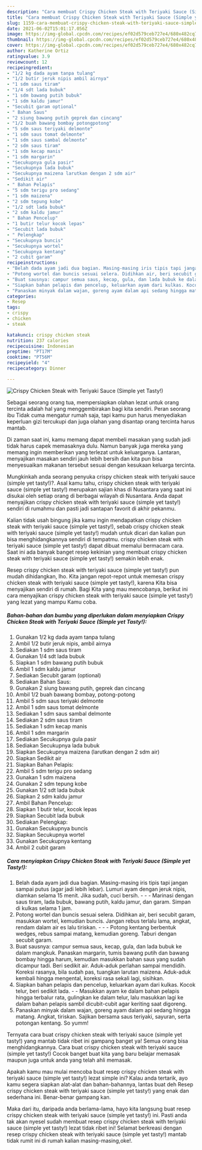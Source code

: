 ```yaml
---
description: "Cara membuat Crispy Chicken Steak with Teriyaki Sauce (Simple yet Tasty!) yang lezat Untuk Jualan"
title: "Cara membuat Crispy Chicken Steak with Teriyaki Sauce (Simple yet Tasty!) yang lezat Untuk Jualan"
slug: 1159-cara-membuat-crispy-chicken-steak-with-teriyaki-sauce-simple-yet-tasty-yang-lezat-untuk-jualan
date: 2021-06-02T15:01:17.056Z
image: https://img-global.cpcdn.com/recipes/ef02d579ceb727e4/680x482cq70/crispy-chicken-steak-with-teriyaki-sauce-simple-yet-tasty-foto-resep-utama.jpg
thumbnail: https://img-global.cpcdn.com/recipes/ef02d579ceb727e4/680x482cq70/crispy-chicken-steak-with-teriyaki-sauce-simple-yet-tasty-foto-resep-utama.jpg
cover: https://img-global.cpcdn.com/recipes/ef02d579ceb727e4/680x482cq70/crispy-chicken-steak-with-teriyaki-sauce-simple-yet-tasty-foto-resep-utama.jpg
author: Katherine Ortiz
ratingvalue: 3.9
reviewcount: 12
recipeingredient:
- "1/2 kg dada ayam tanpa tulang"
- "1/2 butir jeruk nipis ambil airnya"
- "1 sdm saus tiram"
- "1/4 sdt lada bubuk"
- "1 sdm bawang putih bubuk"
- "1 sdm kaldu jamur"
- "Secubit garam optional"
- " Bahan Saus"
- "2 siung bawang putih geprek dan cincang"
- "1/2 buah bawang bombay potongpotong"
- "5 sdm saus teriyaki delmonte"
- "1 sdm saus tomat delmonte"
- "1 sdm saus sambal delmonte"
- "2 sdm saus tiram"
- "1 sdm kecap manis"
- "1 sdm margarin"
- "Secukupnya gula pasir"
- "Secukupnya lada bubuk"
- "Secukupnya maizena larutkan dengan 2 sdm air"
- "Sedikit air"
- " Bahan Pelapis"
- "5 sdm terigu pro sedang"
- "1 sdm maizena"
- "2 sdm tepung kobe"
- "1/2 sdt lada bubuk"
- "2 sdm kaldu jamur"
- " Bahan Pencelup"
- "1 butir telur kocok lepas"
- "Secubit lada bubuk"
- " Pelengkap"
- "Secukupnya buncis"
- "Secukupnya wortel"
- "Secukupnya kentang"
- "2 cubit garam"
recipeinstructions:
- "Belah dada ayam jadi dua bagian. Masing-masing iris tipis tapi jangan sampai putus (agar jadi lebih lebar). Lumuri ayam dengan jeruk nipis, diamkan selama 15 menit. Jika sudah, cuci bersih.  - Marinasi dengan saus tiram, lada bubuk, bawang putih, kaldu jamur, dan garam. Simpan di kulkas selama 1 jam."
- "Potong wortel dan buncis sesuai selera. Didihkan air, beri secubit garam, masukkan wortel, kemudian buncis. Jangan rebus terlalu lama, angkat, rendam dalam air es lalu tiriskan.  - Potong kentang berbentuk wedges, rebus sampai matang, kemudian goreng. Taburi dengan secubit garam."
- "Buat sausnya: campur semua saus, kecap, gula, dan lada bubuk ke dalam mangkuk. Panaskan margarin, tumis bawang putih dan bawang bombay hingga harum, kemudian masukkan bahan saus yang sudah dicampur tadi. Beri sedikit air. Aduk-aduk perlahan sampai mendidih. Koreksi rasanya, bila sudah pas, tuangkan larutan maizena. Aduk-aduk kembali hingga mengental, koreksi rasa sekali lagi, sisihkan."
- "Siapkan bahan pelapis dan pencelup, keluarkan ayam dari kulkas. Kocok telur, beri sedikit lada. - Masukkan ayam ke dalam bahan pelapis hingga terbalur rata, gulingkan ke dalam telur, lalu masukkan lagi ke dalam bahan pelapis sambil dicubit-cubit agar keriting saat digoreng."
- "Panaskan minyak dalam wajan, goreng ayam dalam api sedang hingga matang. Angkat, tiriskan. Sajikan bersama saus teriyaki, sayuran, serta potongan kentang. So yumm!"
categories:
- Resep
tags:
- crispy
- chicken
- steak

katakunci: crispy chicken steak 
nutrition: 237 calories
recipecuisine: Indonesian
preptime: "PT17M"
cooktime: "PT56M"
recipeyield: "4"
recipecategory: Dinner

---
```



![Crispy Chicken Steak with Teriyaki Sauce (Simple yet Tasty!)](https://img-global.cpcdn.com/recipes/ef02d579ceb727e4/680x482cq70/crispy-chicken-steak-with-teriyaki-sauce-simple-yet-tasty-foto-resep-utama.jpg)

Sebagai seorang orang tua, mempersiapkan olahan lezat untuk orang tercinta adalah hal yang menggembirakan bagi kita sendiri. Peran seorang ibu Tidak cuma mengatur rumah saja, tapi kamu pun harus menyediakan keperluan gizi tercukupi dan juga olahan yang disantap orang tercinta harus mantab.

Di zaman  saat ini, kamu memang dapat membeli masakan yang sudah jadi tidak harus capek memasaknya dulu. Namun banyak juga mereka yang memang ingin memberikan yang terlezat untuk keluarganya. Lantaran, menyajikan masakan sendiri jauh lebih bersih dan kita pun bisa menyesuaikan makanan tersebut sesuai dengan kesukaan keluarga tercinta. 



Mungkinkah anda seorang penyuka crispy chicken steak with teriyaki sauce (simple yet tasty!)?. Asal kamu tahu, crispy chicken steak with teriyaki sauce (simple yet tasty!) merupakan sajian khas di Nusantara yang saat ini disukai oleh setiap orang di berbagai wilayah di Nusantara. Anda dapat menyajikan crispy chicken steak with teriyaki sauce (simple yet tasty!) sendiri di rumahmu dan pasti jadi santapan favorit di akhir pekanmu.

Kalian tidak usah bingung jika kamu ingin mendapatkan crispy chicken steak with teriyaki sauce (simple yet tasty!), sebab crispy chicken steak with teriyaki sauce (simple yet tasty!) mudah untuk dicari dan kalian pun bisa menghidangkannya sendiri di tempatmu. crispy chicken steak with teriyaki sauce (simple yet tasty!) dapat dibuat memalui bermacam cara. Saat ini ada banyak banget resep kekinian yang membuat crispy chicken steak with teriyaki sauce (simple yet tasty!) semakin lebih enak.

Resep crispy chicken steak with teriyaki sauce (simple yet tasty!) pun mudah dihidangkan, lho. Kita jangan repot-repot untuk memesan crispy chicken steak with teriyaki sauce (simple yet tasty!), karena Kita bisa menyajikan sendiri di rumah. Bagi Kita yang mau mencobanya, berikut ini cara menyajikan crispy chicken steak with teriyaki sauce (simple yet tasty!) yang lezat yang mampu Kamu coba.

<!--inarticleads1-->

##### Bahan-bahan dan bumbu yang diperlukan dalam menyiapkan Crispy Chicken Steak with Teriyaki Sauce (Simple yet Tasty!):

1. Gunakan 1/2 kg dada ayam tanpa tulang
1. Ambil 1/2 butir jeruk nipis, ambil airnya
1. Sediakan 1 sdm saus tiram
1. Gunakan 1/4 sdt lada bubuk
1. Siapkan 1 sdm bawang putih bubuk
1. Ambil 1 sdm kaldu jamur
1. Sediakan Secubit garam (optional)
1. Sediakan  Bahan Saus:
1. Gunakan 2 siung bawang putih, geprek dan cincang
1. Ambil 1/2 buah bawang bombay, potong-potong
1. Ambil 5 sdm saus teriyaki delmonte
1. Ambil 1 sdm saus tomat delmonte
1. Sediakan 1 sdm saus sambal delmonte
1. Sediakan 2 sdm saus tiram
1. Sediakan 1 sdm kecap manis
1. Ambil 1 sdm margarin
1. Sediakan Secukupnya gula pasir
1. Sediakan Secukupnya lada bubuk
1. Siapkan Secukupnya maizena (larutkan dengan 2 sdm air)
1. Siapkan Sedikit air
1. Siapkan  Bahan Pelapis:
1. Ambil 5 sdm terigu pro sedang
1. Gunakan 1 sdm maizena
1. Gunakan 2 sdm tepung kobe
1. Gunakan 1/2 sdt lada bubuk
1. Siapkan 2 sdm kaldu jamur
1. Ambil  Bahan Pencelup:
1. Siapkan 1 butir telur, kocok lepas
1. Siapkan Secubit lada bubuk
1. Sediakan  Pelengkap:
1. Gunakan Secukupnya buncis
1. Siapkan Secukupnya wortel
1. Gunakan Secukupnya kentang
1. Ambil 2 cubit garam




<!--inarticleads2-->

##### Cara menyiapkan Crispy Chicken Steak with Teriyaki Sauce (Simple yet Tasty!):

1. Belah dada ayam jadi dua bagian. Masing-masing iris tipis tapi jangan sampai putus (agar jadi lebih lebar). Lumuri ayam dengan jeruk nipis, diamkan selama 15 menit. Jika sudah, cuci bersih. -  - - Marinasi dengan saus tiram, lada bubuk, bawang putih, kaldu jamur, dan garam. Simpan di kulkas selama 1 jam.
1. Potong wortel dan buncis sesuai selera. Didihkan air, beri secubit garam, masukkan wortel, kemudian buncis. Jangan rebus terlalu lama, angkat, rendam dalam air es lalu tiriskan. -  - - Potong kentang berbentuk wedges, rebus sampai matang, kemudian goreng. Taburi dengan secubit garam.
1. Buat sausnya: campur semua saus, kecap, gula, dan lada bubuk ke dalam mangkuk. Panaskan margarin, tumis bawang putih dan bawang bombay hingga harum, kemudian masukkan bahan saus yang sudah dicampur tadi. Beri sedikit air. Aduk-aduk perlahan sampai mendidih. Koreksi rasanya, bila sudah pas, tuangkan larutan maizena. Aduk-aduk kembali hingga mengental, koreksi rasa sekali lagi, sisihkan.
1. Siapkan bahan pelapis dan pencelup, keluarkan ayam dari kulkas. Kocok telur, beri sedikit lada. - - Masukkan ayam ke dalam bahan pelapis hingga terbalur rata, gulingkan ke dalam telur, lalu masukkan lagi ke dalam bahan pelapis sambil dicubit-cubit agar keriting saat digoreng.
1. Panaskan minyak dalam wajan, goreng ayam dalam api sedang hingga matang. Angkat, tiriskan. Sajikan bersama saus teriyaki, sayuran, serta potongan kentang. So yumm!




Ternyata cara buat crispy chicken steak with teriyaki sauce (simple yet tasty!) yang mantab tidak ribet ini gampang banget ya! Semua orang bisa menghidangkannya. Cara buat crispy chicken steak with teriyaki sauce (simple yet tasty!) Cocok banget buat kita yang baru belajar memasak maupun juga untuk anda yang telah ahli memasak.

Apakah kamu mau mulai mencoba buat resep crispy chicken steak with teriyaki sauce (simple yet tasty!) lezat simple ini? Kalau anda tertarik, ayo kamu segera siapkan alat-alat dan bahan-bahannya, lantas buat deh Resep crispy chicken steak with teriyaki sauce (simple yet tasty!) yang enak dan sederhana ini. Benar-benar gampang kan. 

Maka dari itu, daripada anda berlama-lama, hayo kita langsung buat resep crispy chicken steak with teriyaki sauce (simple yet tasty!) ini. Pasti anda tak akan nyesel sudah membuat resep crispy chicken steak with teriyaki sauce (simple yet tasty!) lezat tidak ribet ini! Selamat berkreasi dengan resep crispy chicken steak with teriyaki sauce (simple yet tasty!) mantab tidak rumit ini di rumah kalian masing-masing,oke!.

